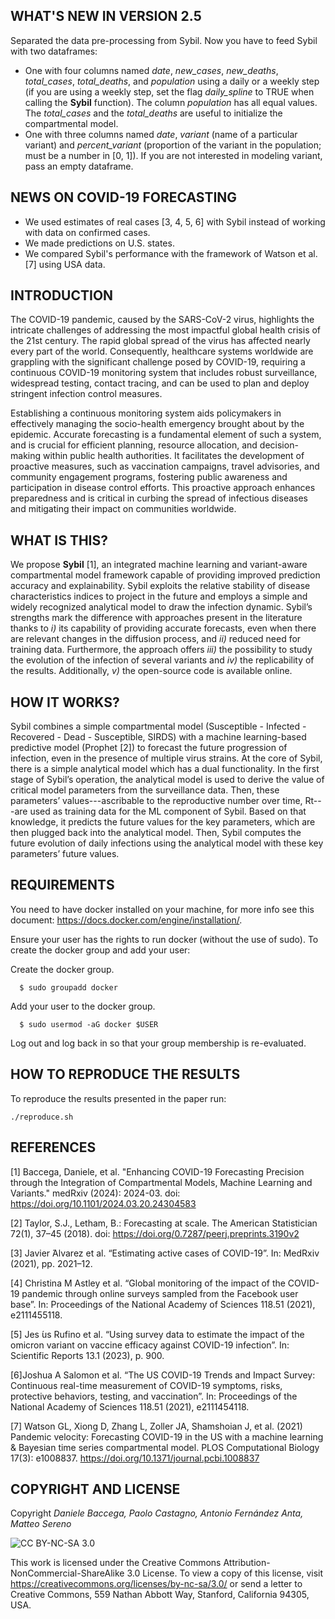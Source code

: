 ## WHAT'S NEW IN VERSION 2.5
Separated the data pre-processing from Sybil. Now you have to feed Sybil with two dataframes:
- One with four columns named _date_, _new_cases_, _new_deaths_, _total_cases_, _total_deaths_, and _population_ using a daily or a weekly step (if you are using a weekly step, set the flag _daily_spline_ to TRUE when calling the **Sybil** function). The column _population_ has all equal values. The _total_cases_ and the _total_deaths_ are useful to initialize the compartmental model.
- One with three columns named _date_, _variant_ (name of a particular variant) and _percent_variant_ (proportion of the variant in the population; must be a number in [0, 1]). If you are not interested in modeling variant, pass an empty dataframe.

## NEWS ON COVID-19 FORECASTING
- We used estimates of real cases [3, 4, 5, 6] with Sybil instead of working with data on confirmed cases.
- We made predictions on U.S. states.
- We compared Sybil's performance with the framework of Watson et al. [7] using USA data.

## INTRODUCTION

The COVID-19 pandemic, caused by the SARS-CoV-2 virus, highlights the intricate challenges of addressing the most impactful global health crisis of the 21st century. The rapid global spread of the virus has affected nearly every part of the world. Consequently, healthcare systems worldwide are grappling with the significant challenge posed by COVID-19, requiring a continuous COVID-19 monitoring system that includes robust surveillance, widespread testing, contact tracing, and can be used to plan and deploy stringent infection control measures.

Establishing a continuous monitoring system aids policymakers in effectively managing the socio-health emergency brought about by the epidemic. Accurate forecasting is a fundamental element of such a system, and is crucial for efficient planning, resource allocation, and decision-making within public health authorities. It facilitates the development of proactive measures, such as vaccination campaigns, travel advisories, and community engagement programs, fostering public awareness and participation in disease control efforts. This proactive approach enhances preparedness and is critical in curbing the spread of infectious diseases and mitigating their impact on communities worldwide.

## WHAT IS THIS?

We propose **Sybil** [1], an integrated machine learning and variant-aware compartmental model framework capable of providing improved prediction accuracy and explainability. Sybil exploits the relative stability of disease characteristics indices to project in the future and employs a simple and widely recognized analytical model to draw the infection dynamic. Sybil’s strengths mark the difference with approaches present in the literature thanks to _i)_ its capability of providing accurate forecasts, even when there are relevant changes in the diffusion process, and _ii)_ reduced need for training data. Furthermore, the approach offers _iii)_ the possibility to study the evolution of the infection of several variants and _iv)_ the replicability of the results. Additionally, _v)_ the open-source code is available online.

## HOW IT WORKS?

Sybil combines a simple compartmental model (Susceptible - Infected - Recovered - Dead - Susceptible, SIRDS) with a machine learning-based predictive model (Prophet [2]) to forecast the future progression of infection, even in the presence of multiple virus strains. At the core of Sybil, there is a simple analytical model which has a dual functionality. In the first stage of Sybil’s operation, the analytical model is used to derive the value of critical model parameters from the surveillance data. Then, these parameters’ values---ascribable to the reproductive number over time, Rt---are used as training data for the ML component of Sybil. Based on that knowledge, it predicts the future values for the key parameters, which are then plugged back into the analytical model. Then, Sybil computes the future evolution of daily infections using the analytical model with these key parameters’ future values.

## REQUIREMENTS

You need to have docker installed on your machine, for more info see this document: <https://docs.docker.com/engine/installation/>.

Ensure your user has the rights to run docker (without the use of sudo). To create the docker group and add your user:

Create the docker group.

```         
  $ sudo groupadd docker
```

Add your user to the docker group.

```         
  $ sudo usermod -aG docker $USER
```

Log out and log back in so that your group membership is re-evaluated.

## HOW TO REPRODUCE THE RESULTS

To reproduce the results presented in the paper run:

```         
./reproduce.sh
```

## REFERENCES

[1] Baccega, Daniele, et al. "Enhancing COVID-19 Forecasting Precision through the Integration of Compartmental Models, Machine Learning and Variants." medRxiv (2024): 2024-03. doi: <https://doi.org/10.1101/2024.03.20.24304583>

[2] Taylor, S.J., Letham, B.: Forecasting at scale. The American Statistician 72(1), 37–45 (2018). doi: <https://doi.org/0.7287/peerj.preprints.3190v2>

[3] Javier  ́Alvarez et al. “Estimating active cases of COVID-19”. In: MedRxiv (2021), pp. 2021–12.

[4] Christina M Astley et al. “Global monitoring of the impact of the COVID-19 pandemic through online surveys sampled from the Facebook user base”. In: Proceedings of the National Academy of Sciences 118.51 (2021), e2111455118.

[5] Jes ́us Rufino et al. “Using survey data to estimate the impact of the omicron variant on vaccine efficacy against COVID-19 infection”. In: Scientific Reports 13.1 (2023), p. 900.

[6]Joshua A Salomon et al. “The US COVID-19 Trends and Impact Survey: Continuous real-time measurement of COVID-19 symptoms, risks, protective behaviors, testing, and vaccination”. In: Proceedings of the National Academy of Sciences 118.51 (2021), e2111454118.

[7] Watson GL, Xiong D, Zhang L, Zoller JA, Shamshoian J, et al. (2021) Pandemic velocity: Forecasting COVID-19 in the US with a machine learning & Bayesian time series compartmental model. PLOS Computational Biology 17(3): e1008837. https://doi.org/10.1371/journal.pcbi.1008837

## COPYRIGHT AND LICENSE

Copyright *Daniele Baccega, Paolo Castagno, Antonio Fernández Anta, Matteo Sereno*

![CC BY-NC-SA 3.0](http://ccl.northwestern.edu/images/creativecommons/byncsa.png)

This work is licensed under the Creative Commons Attribution-NonCommercial-ShareAlike 3.0 License. To view a copy of this license, visit <https://creativecommons.org/licenses/by-nc-sa/3.0/> or send a letter to Creative Commons, 559 Nathan Abbott Way, Stanford, California 94305, USA.

